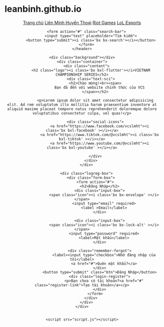 # leanbinh.github.io
<!DOCTYPE html>
<html lang="en">
<head>
    <meta charset="UTF-8">
    <meta http-equiv="X-UA-Compatible" content="IE=edge">
    <meta name="viewport" content="width=device-width, initial-scale=1.0">
    <title>Web lo</title>
    <link rel="stylesheet" href="style.css">
    <link href='https://unpkg.com/boxicons@2.1.4/css/boxicons.min.css' rel='stylesheet'>

    
</head>
<body>
    <header class="header">
        <nav class="navbar">
            <a href="https://vcs.vnggames.com/">Trang chủ</a>
            <a href="https://www.leagueoflegends.com/vi-vn/">Liên Minh Huyền Thoại</a>
            <a href="https://www.riotgames.com/en">Riot Games</a>
            <a href="https://lolesports.com/">LoL Esports</a>
        </nav>
    
        <form action="#" class="search-bar">
            <input type="text" placeholder="Tìm kiếm">
            <button type="submit"><i class='bx bx-search'></i></button>
        </form>
    </header>

    <div class="background"></div>
    <div class="container">
        <div class="content">
            <h2 class="logo"><i class='bx bxl-flutter'></i>VIETNAM CHAMPIONSHIP SERIES</h2>
            <div class="text-sci">
                <h2>Chào mừng!<br><span>
                    Bạn đã đến với website chính thức của VCS
                </span></h2>

                <p>Lorem ipsum dolor sit amet consectetur adipisicing elit. Ad rem voluptatum illo mollitia harum praesentium inventore at aliquid maxime placeat tempore natus reprehenderit doloremque dolore voluptatibus consectetur culpa, vel quas!</p>

                <div class="social-icons">
                    <a href="https://www.facebook.com/vcslmht"><i class='bx bxl-facebook' ></i></a>
                    <a href="https://www.tiktok.com/@vcslmht"><i class='bx bxl-tiktok' ></i></a>
                    <a href="https://www.youtube.com/@vcslmht"><i class='bx bxl-youtube' ></i></a>
                    
                </div>
            </div>
        </div>

        <div class="logreg-box">
            <div class="form-box">
                <form action="#">
                    <h2>Đăng Nhập</h2>
                    <div class="input-box">
                        <span class="icon"><i class='bx bx-envelope' ></i></span>
                        <input type="email" required>
                        <label >Email</label>
                    </div>

                    <div class="input-box">
                        <span class="icon"><i class='bx bx-lock-alt' ></i></span>
                        <input type="password" required>
                        <label>Mật khẩu</label>
                    </div>

                    <div class="remember-forgot">
                        <label><input type="checkbox">Nhớ đăng nhập của tôi</label>
                        <a href="#">Quên mật khẩu?</a>
                    </div>
                    <button type="submit" class="btn">Đăng Nhập</button>
                    <div class="login-register">
                        <p>Bạn chưa có tài khoản?<a href="#" class="register-link">Tạo tài khoản</a></p>
                    </div>
                </form>
            </div>
        </div>
    </div>


    <script src="script.js"></script>
</body>
</html>

